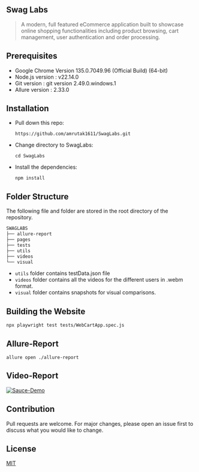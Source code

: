 ## Swag Labs

> A modern, full featured eCommerce application built to showcase online shopping functionalities including product browsing, cart management, user authentication and order processing.

## Prerequisites

* Google Chrome Version 135.0.7049.96 (Official Build) (64-bit)
* Node.js version : v22.14.0
* Git version : git version 2.49.0.windows.1
* Allure version : 2.33.0

 
## Installation

* Pull down this repo:

   `https://github.com/amrutak1611/SwagLabs.git`


* Change directory to SwagLabs:

   `cd SwagLabs`

* Install the dependencies:

   `npm install`


## Folder Structure

The following file and folder are stored in the root directory of the repository.
```bash
SWAGLABS
├── allure-report
├── pages
├── tests
├── utils
├── videos
└── visual
```

* `utils` folder contains testData.json file
* `videos` folder contains all the videos for the different users in .webm format. 
* `visual` folder contains snapshots for visual comparisons.

 
## Building the Website
`npx playwright test tests/WebCartApp.spec.js`


## Allure-Report
`allure open ./allure-report`

## Video-Report

[![Sauce-Demo](https://github.com/amrutak1611/SwagLabs/blob/main/visual/WebCartApp.spec.js-snapshots/LockedUser-chromium-win32.png)](https://github.com/amrutak1611/SwagLabs/blob/main/video/StandardUser/Standard_User.mp4)

## Contribution

Pull requests are welcome. For major changes, please open an issue first
to discuss what you would like to change.

## License

[MIT](https://choosealicense.com/licenses/mit/)
